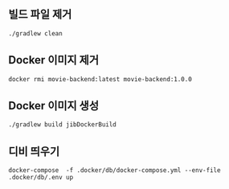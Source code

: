## 빌드 파일 제거

```
./gradlew clean
```

## Docker 이미지 제거

```
docker rmi movie-backend:latest movie-backend:1.0.0
```

## Docker 이미지 생성

```
./gradlew build jibDockerBuild
```

## 디비 띄우기
```
docker-compose  -f .docker/db/docker-compose.yml --env-file .docker/db/.env up
```